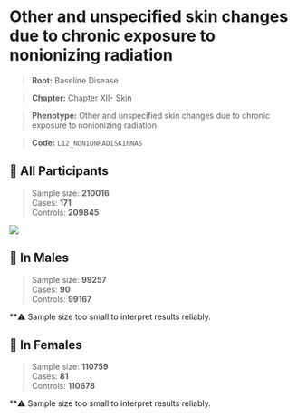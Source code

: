 # Other and unspecified skin changes due to chronic exposure to nonionizing radiation

> **Root:** Baseline Disease  

> **Chapter:** Chapter XII- Skin  

> **Phenotype:** Other and unspecified skin changes due to chronic exposure to nonionizing radiation  

> **Code:** `L12_NONIONRADISKINNAS`

## 🧪 All Participants  
> Sample size: **210016**  
> Cases: **171**  
> Controls: **209845**
<img src="/Disease/Figures/ALL/Incidence/L12_NONIONRADISKINNAS.png"/>
<CsvTable src="/public/Disease/Data/ALL/Incidence/COX_L12_NONIONRADISKINNAS.csv" label="🔍 View full results" />

## 👨 In Males  
> Sample size: **99257**  
> Cases: **90**  
> Controls: **99167**

**⚠️ Sample size too small to interpret results reliably.


## 👩 In Females  
> Sample size: **110759**  
> Cases: **81**  
> Controls: **110678**

**⚠️ Sample size too small to interpret results reliably.

